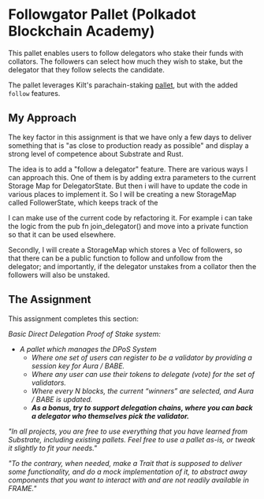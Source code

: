 # Followgator Pallet (Polkadot Blockchain Academy)

This pallet enables users to follow delegators who stake their funds with collators. The followers can select how much they wish to stake, but the delegator that they follow selects the candidate. 

The pallet leverages Kilt's parachain-staking [pallet](https://github.com/KILTprotocol/kilt-node/tree/develop/pallets/parachain-staking), but with the added `follow` features.


## My Approach 
The key factor in this assignment is that we have only a few days to deliver something that is "as close to production ready as possible" and display a strong level of competence about Substrate and Rust. 

The idea is to add a "follow a delegator" feature. There are various ways I can approach this. One of them is by adding extra parameters to the current Storage Map for DelegatorState. But then i will have to update the code in various places to implement it. So I will be creating a new StorageMap called FollowerState, which keeps track of the 

I can make use of the current code by refactoring it. For example i can take the logic from the pub fn join_delegator() and move into a private function so that it can be used elsewhere. 

Secondly, I will create a StorageMap which stores a Vec of followers, so that there can be a public function to follow and unfollow from the delegator; and importantly, if the delegator unstakes from a collator then the followers will also be unstaked. 

## The Assignment 
This assignment completes this section:

_Basic Direct Delegation Proof of Stake system:_
- _A pallet which manages the DPoS System_
  - _Where one set of users can register to be a validator by providing a session key for Aura / BABE._
  - _Where any user can use their tokens to delegate (vote) for the set of validators._
  - _Where every N blocks, the current “winners” are selected, and Aura / BABE is updated._
  - **_As a bonus, try to support delegation chains, where you can back a delegator who themselves pick the validator._**

_"In all projects, you are free to use everything that you have learned from Substrate, including existing pallets. Feel free to use a pallet as-is, or tweak it slightly to fit your needs."_

_"To the contrary, when needed, make a Trait that is supposed to deliver some functionality, and do a mock implementation of it, to abstract away components that you want to interact with and are not readily available in FRAME."_


